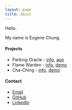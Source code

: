 ```yaml
---
layout: page
title: About
---
```


Hello. 

My name is Eugene Chung.  

#### Projects

* Parking Oracle - [info](http://parkingoracle.com/info), [app](http://parkingoracle.com/)
* Flame Warden - [info](http://devpost.com/software/fire-alarm-iot), [demo](https://www.youtube.com/watch?v=U5rABt6q_Qo)
* Cha-Ching - [info](https://eugenechung81.github.io/chaching2/), [demo](https://chaching.io/send) 

#### Contact

* [Email](mailto:eugene.chung.career@gmail.com)
* [GitHub](https://github.com/eugenechung81)
* [LinkedIn](https://www.linkedin.com/in/eugenechung)
